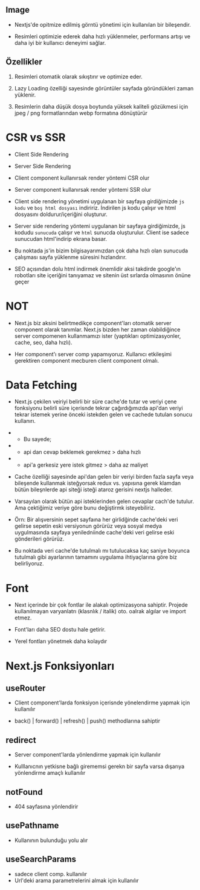 ## Image

- Nextjs'de opitmize edilmiş görntü yönetimi için kullanılan bir bileşendir.

- Resimleri optimizie ederek daha hızlı yüklenmeler, performans artışı ve daha iyi bir kullanıcı deneyimi sağlar.

## Özellikler

1. Resimleri otomatik olarak sıkıştırır ve optimize eder.

2. Lazy Loading özelliği sayesinde görüntüler sayfada göründükleri zaman yüklenir.

3. Resimlerin daha düşük dosya boytunda yüksek kaliteli gözükmesi için jpeg / png formatlarından webp formatına dönüştürür

# CSR vs SSR

- Client Side Rendering
- Server Side Rendering

- Client component kullanırsak render yöntemi CSR olur
- Server component kullanırsak render yöntemi SSR olur

- Client side rendering yönetimi uygulanan bir sayfaya girdiğimizde `js kodu` ve `boş html dosyası` indiririz. İndirilen js kodu çalışır ve html dosyasını doldurur/içeriğini oluşturur.

- Server side rendering yöntemi uygulanan bir sayfaya girdiğimizde, js kodudu `sunucuda` çalışır ve `html` sunucda oluşturulur. Client ise sadece sunucudan html'indirip ekrana basar.

- Bu noktada js'in bizim bilgisayarımızdan çok daha hızlı olan sunucuda çalışması sayfa yüklenme süresini hızlandırır.

- SEO açısından dolu html indirmek önemlidir aksi takdirde google'ın robotları site içeriğini tanıyamaz ve sitenin üst sırlarda olmasının önüne geçer

# NOT

- Next.js biz aksini belirtmedikçe component'ları otomatik server component olarak tanımlar. Next.js bizden her zaman olabildiğince server compomenen kullanmamızı ister (yaptıkları optimizasyonler, cache, seo, daha hızlı).

- Her component'ı server comp yapamıyoruz. Kullanıcı etkileşimi gerektiren component mecburen client component olmalı.

# Data Fetching

- Next.js çekilen veiriyi belirli bir süre cache'de tutar ve veriyi çene fonksiyonu belirli süre içerisnde tekrar çağırdığımızda api'dan veriyi tekrar istemek yerine önceki istekden gelen ve cachede tutulan sonucu kullanırı.

- - Bu sayede;
- - api dan cevap beklemek gerekmez > daha hızlı
- - api'a gerkesiz yere istek gitmez > daha az maliyet

- Cache özelliği sayesinde api'dan gelen bir veriyi birden fazla sayfa veya bileşende kullanmak isteğyorsak redux vs. yapısına gerek klamdan bütün bileşnlerde api siteği isteği ataroz gerisini nextjs halleder.

- Varsayılan olarak bütün api isteklerinden gelen cevaplar cach'de tutulur. Ama çektiğimiz veriye göre bunu değiştirmk isteyebiliriz.
- Örn: Bir alışversinin sepet sayfaına her girlidğinde cache'deki veri gelirse sepetin eski versiyonun görürüz veya sosyal medya uygulmasında sayfaya yeniledniinde cache'deki veri gelirse eski gönderileri görürüz.
- Bu noktada veri cache'de tutulmalı mı tutulucaksa kaç saniye boyunca tutulmalı gibi ayarlarının tamamını uygulama ihtiyaçlarına göre biz belirliyoruz.

# Font

- Next içerinde bir çok fontlar ile alakalı optimizasyona sahiptir. Projede kullanılmayan varyanlatrı (klasnlık / italik) oto. oalrak algılar ve import etmez.

- Font'ları daha SEO dostu hale getirir.

- Yerel fontları yönetmek daha kolaydır

# Next.js Fonksiyonları

## useRouter

- Client component'larda fonksiyon içerisnde yönelendirme yapmak için kullanılır

- back() | forward() | refresh() | push() methodlarına sahiptir

## redirect

- Server component'larda yönlendirme yapmak için kullanılır

- Kulllanıcnın yetkisne bağlı girememsi gerekn bir sayfa varsa dışarıya yönlendirme amaçlı kullanılır

## notFound

- 404 sayfasına yönlendirir

## usePathname

- Kullanının bulunduğu yolu alır

## useSearchParams

- sadece client comp. kullanılır
- Url'deki arama parametrelerini almak için kullanılır
